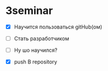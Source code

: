 # 3seminar

* [x] Научится пользоваться gitHub(ом)
* [ ] Стать разработчиком

* [ ] Ну шо научился?
* [x] push B repository